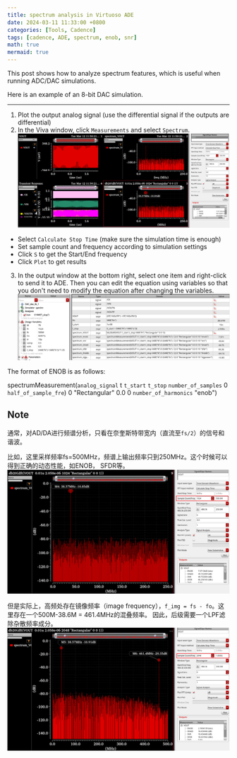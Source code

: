 ```yaml
---
title: spectrum analysis in Virtuoso ADE
date: 2024-03-11 11:33:00 +0800
categories: [Tools, Cadence]
tags: [cadence, ADE, spectrum, enob, snr]
math: true
mermaid: true
---
```


This post shows how to analyze spectrum features, which is useful when running ADC/DAC simulations.

Here is an example of an 8-bit DAC simulation.

---

1. Plot the output analog signal (use the differential signal if the outputs are differential)
2. In the Viva window, click `Measurements` and select `Spectrum`. 
![avatar](https://raw.githubusercontent.com/ntuzxy/ntuzxy.github.io/master/assets/figs/cadence/spectrum_viva.png "Viva Spectrum")


- Select `Calculate Stop Time` (make sure the simulation time is enough)
- Set sample count and frequency according to simulation settings
- Click `S` to get the Start/End frequency
- Click `Plot` to get results

3. In the output window at the bottom right, select one item and right-click to send it to ADE.
Then you can edit the equation using variables so that you don't need to modify the equation after changing the variables.
![avatar](https://raw.githubusercontent.com/ntuzxy/ntuzxy.github.io/master/assets/figs/cadence/spectrum_ana.png "Spectrum Calculation")

The format of ENOB is as follows:

spectrumMeasurement(`analog_signal` t `t_start` `t_stop` `number_of_samples` 0 `half_of_sample_fre`) 0 "Rectangular" 0.0 0 `number_of_harmonics` "enob")


## Note

通常，对AD/DA进行频谱分析，只看在奈奎斯特带宽内（直流至`fs/2`）的信号和谐波。

比如，这里采样频率fs=500MHz，频谱上输出频率只到250MHz。这个时候可以得到正确的动态性能，如ENOB， SFDR等。
![avatar](https://raw.githubusercontent.com/ntuzxy/ntuzxy.github.io/master/assets/figs/cadence/dft_half-fs.png "dft_half-fs")

但是实际上，高频处存在镜像频率（image frequency），`f_img = fs - fo`。这里存在一个500M-38.6M = 461.4MHz的混叠频率。
因此，后级需要一个LPF滤除杂散频率成分。
![avatar](https://raw.githubusercontent.com/ntuzxy/ntuzxy.github.io/master/assets/figs/cadence/dft_fs.png "dft_fs")

